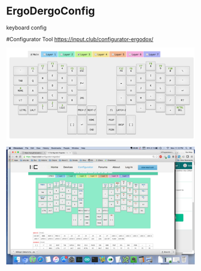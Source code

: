 # ErgoDergoConfig
keyboard config

#Configurator Tool
https://input.club/configurator-ergodox/

![arma config](/pics/ArmaConfig.png "Arma Configuration")

![overall config](/pics/OverallErgoConfig.png "Overall Configuration")
